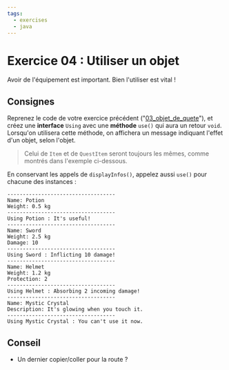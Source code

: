 ```yaml
---
tags:
  - exercises
  - java
---
```


# Exercice 04 : Utiliser un objet

Avoir de l'équipement est important. Bien l'utiliser est vital !

## Consignes

Reprenez le code de votre exercice précédent ("[03_objet_de_quete](../03_objet_de_quete/README.md)"), et créez une **interface** `Using` avec une **méthode** `use()` qui aura un retour `void`. Lorsqu'on utilisera cette méthode, on affichera un message indiquant l'effet d'un objet, selon l'objet.

> Celui de `Item` et de `QuestItem` seront toujours les mêmes, comme montrés dans l'exemple ci-dessous.

En conservant les appels de `displayInfos()`, appelez aussi `use()` pour chacune des instances :

```
-----------------------------------
Name: Potion
Weight: 0.5 kg
-----------------------------------
Using Potion : It's useful!
-----------------------------------
Name: Sword
Weight: 2.5 kg
Damage: 10
-----------------------------------
Using Sword : Inflicting 10 damage!
-----------------------------------
Name: Helmet
Weight: 1.2 kg
Protection: 2
-----------------------------------
Using Helmet : Absorbing 2 incoming damage!
-----------------------------------
Name: Mystic Crystal
Description: It's glowing when you touch it.
-----------------------------------
Using Mystic Crystal : You can't use it now.
```

## Conseil

- Un dernier copier/coller pour la route ?
